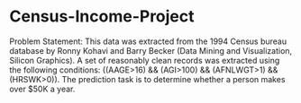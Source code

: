 # Census-Income-Project
Problem Statement:   This data was extracted from the 1994 Census bureau database by Ronny Kohavi and Barry Becker (Data Mining and Visualization, Silicon Graphics). A set of reasonably clean records was extracted using the following conditions: ((AAGE>16) &amp;&amp; (AGI>100) &amp;&amp; (AFNLWGT>1) &amp;&amp; (HRSWK>0)). The prediction task is to determine whether a person makes over $50K a year.
